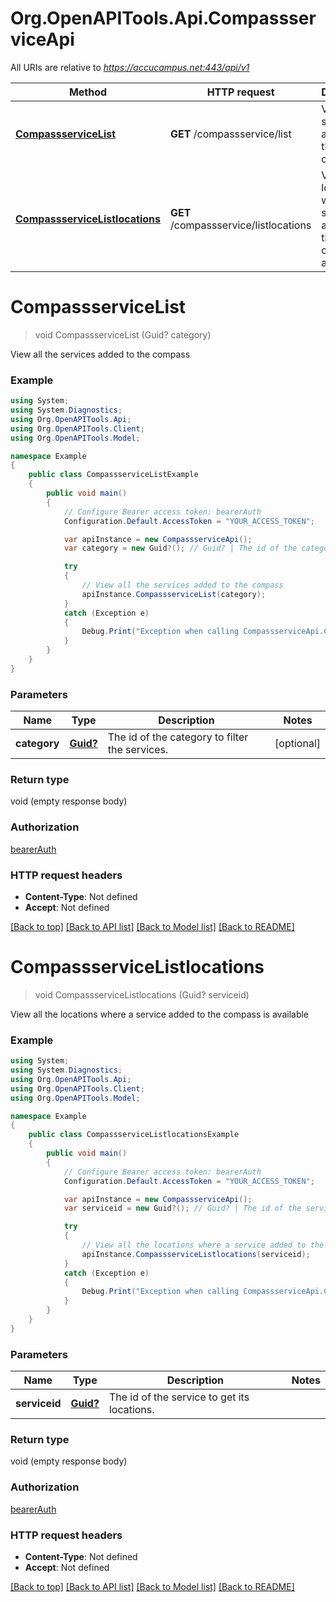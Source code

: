 # Org.OpenAPITools.Api.CompassserviceApi

All URIs are relative to *https://accucampus.net:443/api/v1*

Method | HTTP request | Description
------------- | ------------- | -------------
[**CompassserviceList**](CompassserviceApi.md#compassservicelist) | **GET** /compassservice/list | View all the services added to the compass
[**CompassserviceListlocations**](CompassserviceApi.md#compassservicelistlocations) | **GET** /compassservice/listlocations | View all the locations where a service added to the compass is available


<a name="compassservicelist"></a>
# **CompassserviceList**
> void CompassserviceList (Guid? category)

View all the services added to the compass

### Example
```csharp
using System;
using System.Diagnostics;
using Org.OpenAPITools.Api;
using Org.OpenAPITools.Client;
using Org.OpenAPITools.Model;

namespace Example
{
    public class CompassserviceListExample
    {
        public void main()
        {
            // Configure Bearer access token: bearerAuth
            Configuration.Default.AccessToken = "YOUR_ACCESS_TOKEN";

            var apiInstance = new CompassserviceApi();
            var category = new Guid?(); // Guid? | The id of the category to filter the services. (optional) 

            try
            {
                // View all the services added to the compass
                apiInstance.CompassserviceList(category);
            }
            catch (Exception e)
            {
                Debug.Print("Exception when calling CompassserviceApi.CompassserviceList: " + e.Message );
            }
        }
    }
}
```

### Parameters

Name | Type | Description  | Notes
------------- | ------------- | ------------- | -------------
 **category** | [**Guid?**](.md)| The id of the category to filter the services. | [optional] 

### Return type

void (empty response body)

### Authorization

[bearerAuth](../README.md#bearerAuth)

### HTTP request headers

 - **Content-Type**: Not defined
 - **Accept**: Not defined

[[Back to top]](#) [[Back to API list]](../README.md#documentation-for-api-endpoints) [[Back to Model list]](../README.md#documentation-for-models) [[Back to README]](../README.md)

<a name="compassservicelistlocations"></a>
# **CompassserviceListlocations**
> void CompassserviceListlocations (Guid? serviceid)

View all the locations where a service added to the compass is available

### Example
```csharp
using System;
using System.Diagnostics;
using Org.OpenAPITools.Api;
using Org.OpenAPITools.Client;
using Org.OpenAPITools.Model;

namespace Example
{
    public class CompassserviceListlocationsExample
    {
        public void main()
        {
            // Configure Bearer access token: bearerAuth
            Configuration.Default.AccessToken = "YOUR_ACCESS_TOKEN";

            var apiInstance = new CompassserviceApi();
            var serviceid = new Guid?(); // Guid? | The id of the service to get its locations.

            try
            {
                // View all the locations where a service added to the compass is available
                apiInstance.CompassserviceListlocations(serviceid);
            }
            catch (Exception e)
            {
                Debug.Print("Exception when calling CompassserviceApi.CompassserviceListlocations: " + e.Message );
            }
        }
    }
}
```

### Parameters

Name | Type | Description  | Notes
------------- | ------------- | ------------- | -------------
 **serviceid** | [**Guid?**](.md)| The id of the service to get its locations. | 

### Return type

void (empty response body)

### Authorization

[bearerAuth](../README.md#bearerAuth)

### HTTP request headers

 - **Content-Type**: Not defined
 - **Accept**: Not defined

[[Back to top]](#) [[Back to API list]](../README.md#documentation-for-api-endpoints) [[Back to Model list]](../README.md#documentation-for-models) [[Back to README]](../README.md)

